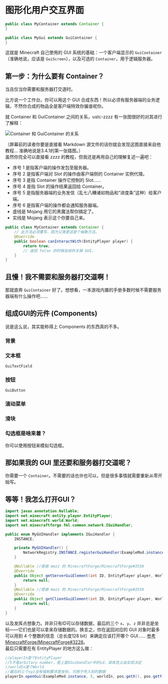 # 图形化用户交互界面

````java
public class MyContainer extends Container {
}

public class MyGui extends GuiContainer {
}
````

这就是 Minecraft 自己使用的 GUI 系统的基础：一个客户端显示的 `GuiContainer`（准确地说，应该是 `GuiScreen`），以及可选的 `Container`，用于逻辑服务器。

## 第一步：为什么要有 Container？
当且仅当你需要和服务器打交道时。

比方说一个工作台。你可以用这个 GUI 合成东西！所以必须有服务器端的业务逻辑，不然你合成的物品全是客户端特效你骗谁呢你。

就 Container 和 GuiContainer 之间的关系，ustc-zzzz 有一张图很好的对其进行了解释：

![Container 和 GuiContainer 的关系](https://fmltutor.ustc-zzzz.net/resources/gui_analysis.png)

（屏幕前的读者你要是直接看 Markdown 源文件的话你就会发现这图直接来自他教程… 准确地说是3.4.1的第一张插图。）  
虽然你完全可以直接看 zzzz 的教程，但我还是再用自己的理解复述一遍吧：

* 序号 1 是指客户端的操作发包至服务器。
* 序号 2 是指客户端对 Slot 的操作由客户端侧的 Container 实例代理。
* 序号 3 是指 Container 操作它控制的 Slot……
* 序号 4 是指 Slot 的操作结果返回给 Container。
* 序号 5 是指服务器端的业务发信（乱七八糟诸如物品和“进度条”这种）给客户端。
* 序号 6 是指客户端的操作都会通知服务器端。
* 虚线是 Mojang 用它的黑魔法帮你搞定了。
* 实线是 Mojang 表示这个你要自己来。

````java
public class MyContainer extends Container {
    // 此方法必须覆写，因为父类里这是个抽象方法。
    @Override
    public boolean canInteractWith(EntityPlayer player) {
        return true;
        // 返回 false 的时候会给你关掉 GUI。
    }
}
````

## 且慢！我不需要和服务器打交道啊！
那就直奔 `GuiContainer` 好了。想想看，一本游戏内置的手册多数时候不需要服务器端有什么操作吧……

## 组成GUI的元件 (Components)
说是这么说，其实能称得上 Components 的东西真的不多。
### 背景
### 文本框
`GuiTextField`
### 按钮
`GuiButton`
### 滚动菜单
### 滑块
### 勾选框是啥来着？
你可以使用按钮来模拟勾选框。

## 那如果我的 GUI 里还要和服务器打交道呢？

你需要一个 `Container`。不需要的话也许也可以，但是很多事情就需要重新从零开始写。

## 等等！我怎么打开GUI？
````java
import javax.annotation.Nullable;
import net.minecraft.entity.player.EntityPlayer;
import net.minecraft.world.World;
import net.minecraftforge.fml.common.network.IGuiHandler;

public enum MyGUIHandler implements IGuiHandler {
    INSTANCE;

    private MyGUIHandler() {
        NetworkRegistry.INSTANCE.registerGuiHandler(ExampleMod.instance, this);
    }

    @Nullable //感谢 mezz 的 MinecraftForge/MinecraftForge#3550
    @Override
    public Object getServerGuiElement(int ID, EntityPlayer player, World world, int x, int y, int z) {
        return null;
    }
    @Nullable //感谢 mezz 的 MinecraftForge/MinecraftForge#3550
    @Override
    public Object getClientGuiElement(int ID, EntityPlayer player, World world, int x, int y, int z) {
        return null;
    }
}
````

以及发挥点想象力。并非只有ID可以存储数据，最后的三个 `x`、`y`、`z` 并非总是坐标——它们也是可以拿来存储数据的。换言之，你在返回对应的 GUI 对象时最多可以用到 4 个整数的信息（总长度128 bit）来确定应该打开哪个 GUI…… [参考MinecraftForge/MinecraftForge#3228](https://github.com/MinecraftForge/MinecraftForge/issues/3228)。  
最后只需要在有 EntityPlayer 的地方这么做：

````java
//playerIn是个EntityPlayer
//5不是arbitary number，是上面IGuiHandler中的id，具体含义由实现决定
//worldIn是个World
//最后的三个xyz没有强制要求是坐标，可用于传入别的数据
playerIn.openGui(ExampleMod.instance, 5, worldIn, pos.getX(), pos.getY(), pos.getZ());
````
